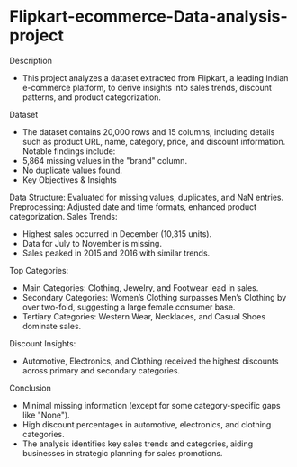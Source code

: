 # Flipkart-ecommerce-Data-analysis-project
Description
* This project analyzes a dataset extracted from Flipkart, a leading Indian e-commerce platform, to derive insights into sales trends, discount patterns, and product categorization.

Dataset
* The dataset contains 20,000 rows and 15 columns, including details such as product URL, name, category, price, and discount information. Notable findings include:
* 5,864 missing values in the "brand" column.
* No duplicate values found.
* Key Objectives & Insights

Data Structure: Evaluated for missing values, duplicates, and NaN entries.
Preprocessing: Adjusted date and time formats, enhanced product categorization.
Sales Trends:
* Highest sales occurred in December (10,315 units).
* Data for July to November is missing.
* Sales peaked in 2015 and 2016 with similar trends.
  
Top Categories:
* Main Categories: Clothing, Jewelry, and Footwear lead in sales.
* Secondary Categories: Women’s Clothing surpasses Men’s Clothing by over two-fold, suggesting a large female consumer base.
* Tertiary Categories: Western Wear, Necklaces, and Casual Shoes dominate sales.
  
Discount Insights: 
* Automotive, Electronics, and Clothing received the highest discounts across primary and secondary categories.

Conclusion

* Minimal missing information (except for some category-specific gaps like "None").
* High discount percentages in automotive, electronics, and clothing categories.
* The analysis identifies key sales trends and categories, aiding businesses in strategic planning for sales promotions.
